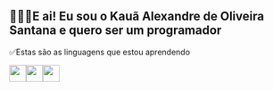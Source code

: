 ## 🙇🏿‍♂️E ai! Eu sou o Kauã Alexandre de Oliveira Santana e quero ser um programador
✅Estas são as linguagens que estou aprendendo

<img width='30px' src="https://cdn.jsdelivr.net/gh/devicons/devicon@latest/icons/html5/html5-original.svg" /><img width='30px' src="https://cdn.jsdelivr.net/gh/devicons/devicon@latest/icons/css3/css3-original.svg" /><img width='30px' src="https://cdn.jsdelivr.net/gh/devicons/devicon@latest/icons/python/python-original.svg" />
